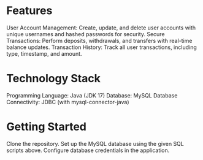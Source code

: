 # Features
User Account Management: Create, update, and delete user accounts with unique usernames and hashed passwords for security.
Secure Transactions: Perform deposits, withdrawals, and transfers with real-time balance updates.
Transaction History: Track all user transactions, including type, timestamp, and amount.

# Technology Stack
Programming Language: Java (JDK 17)
Database: MySQL
Database Connectivity: JDBC (with mysql-connector-java)

# Getting Started
Clone the repository.
Set up the MySQL database using the given SQL scripts above.
Configure database credentials in the application.
